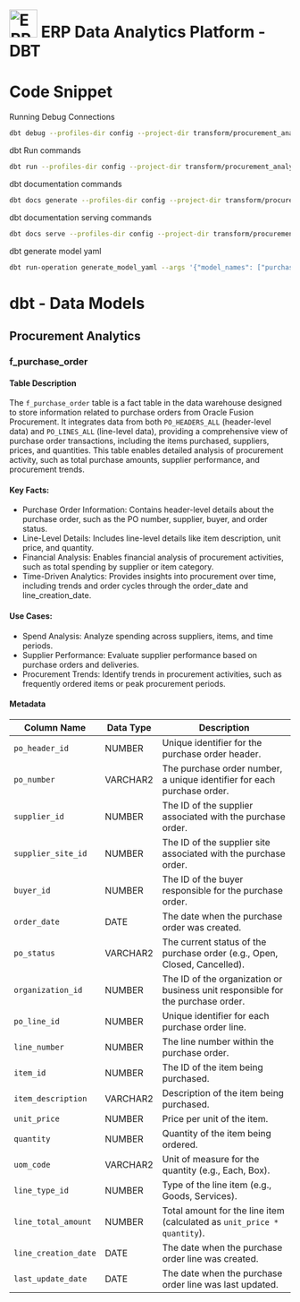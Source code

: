 <h1>
    <img
        src="..\asset\logo.svg"
        alt="ERP Data Analytics logo"
        height=50
    />
    ERP Data Analytics Platform - DBT
</h1>

# Code Snippet
Running Debug Connections
```bash
dbt debug --profiles-dir config --project-dir transform/procurement_analytics
```

dbt Run commands
```bash
dbt run --profiles-dir config --project-dir transform/procurement_analytics
```

dbt documentation commands
```bash
dbt docs generate --profiles-dir config --project-dir transform/procurement_analytics
```

dbt documentation serving commands
```bash
dbt docs serve --profiles-dir config --project-dir transform/procurement_analytics --port 8080
```

dbt generate model yaml
```bash
dbt run-operation generate_model_yaml --args '{"model_names": ["purchase_request_header"]}'
```

# dbt - Data Models
## Procurement Analytics
### f_purchase_order
#### Table Description
The `f_purchase_order` table is a fact table in the data warehouse designed to store information related to purchase orders from Oracle Fusion Procurement. It integrates data from both `PO_HEADERS_ALL` (header-level data) and `PO_LINES_ALL` (line-level data), providing a comprehensive view of purchase order transactions, including the items purchased, suppliers, prices, and quantities. This table enables detailed analysis of procurement activity, such as total purchase amounts, supplier performance, and procurement trends.
#### Key Facts:
- Purchase Order Information: Contains header-level details about the purchase order, such as the PO number, supplier, buyer, and order status.
- Line-Level Details: Includes line-level details like item description, unit price, and quantity.
- Financial Analysis: Enables financial analysis of procurement activities, such as total spending by supplier or item category.
- Time-Driven Analytics: Provides insights into procurement over time, including trends and order cycles through the order_date and line_creation_date.
#### Use Cases:
- Spend Analysis: Analyze spending across suppliers, items, and time periods.
- Supplier Performance: Evaluate supplier performance based on purchase orders and deliveries.
- Procurement Trends: Identify trends in procurement activities, such as frequently ordered items or peak procurement periods.
#### Metadata
| Column Name          | Data Type  | Description |
|----------------------|------------|-------------|
| `po_header_id`        | NUMBER     | Unique identifier for the purchase order header. |
| `po_number`           | VARCHAR2   | The purchase order number, a unique identifier for each purchase order. |
| `supplier_id`         | NUMBER     | The ID of the supplier associated with the purchase order. |
| `supplier_site_id`    | NUMBER     | The ID of the supplier site associated with the purchase order. |
| `buyer_id`            | NUMBER     | The ID of the buyer responsible for the purchase order. |
| `order_date`          | DATE       | The date when the purchase order was created. |
| `po_status`           | VARCHAR2   | The current status of the purchase order (e.g., Open, Closed, Cancelled). |
| `organization_id`     | NUMBER     | The ID of the organization or business unit responsible for the purchase order. |
| `po_line_id`          | NUMBER     | Unique identifier for each purchase order line. |
| `line_number`         | NUMBER     | The line number within the purchase order. |
| `item_id`             | NUMBER     | The ID of the item being purchased. |
| `item_description`    | VARCHAR2   | Description of the item being purchased. |
| `unit_price`          | NUMBER     | Price per unit of the item. |
| `quantity`            | NUMBER     | Quantity of the item being ordered. |
| `uom_code`            | VARCHAR2   | Unit of measure for the quantity (e.g., Each, Box). |
| `line_type_id`        | NUMBER     | Type of the line item (e.g., Goods, Services). |
| `line_total_amount`   | NUMBER     | Total amount for the line item (calculated as `unit_price * quantity`). |
| `line_creation_date`  | DATE       | The date when the purchase order line was created. |
| `last_update_date`    | DATE       | The date when the purchase order line was last updated. |